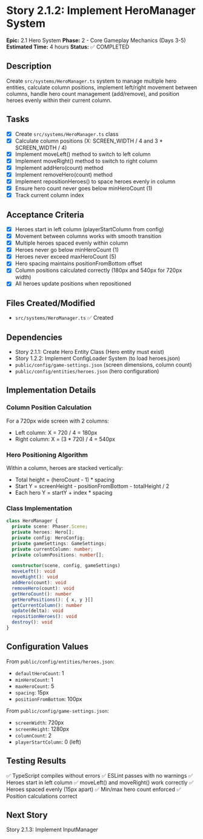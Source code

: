 # Story 2.1.2: Implement HeroManager System

**Epic:** 2.1 Hero System
**Phase:** 2 - Core Gameplay Mechanics (Days 3-5)
**Estimated Time:** 4 hours
**Status:** ✅ COMPLETED

## Description
Create `src/systems/HeroManager.ts` system to manage multiple hero entities, calculate column positions, implement left/right movement between columns, handle hero count management (add/remove), and position heroes evenly within their current column.

## Tasks
- [x] Create `src/systems/HeroManager.ts` class
- [x] Calculate column positions (X: SCREEN_WIDTH / 4 and 3 * SCREEN_WIDTH / 4)
- [x] Implement moveLeft() method to switch to left column
- [x] Implement moveRight() method to switch to right column
- [x] Implement addHero(count) method
- [x] Implement removeHero(count) method
- [x] Implement repositionHeroes() to space heroes evenly in column
- [x] Ensure hero count never goes below minHeroCount (1)
- [x] Track current column index

## Acceptance Criteria
- [x] Heroes start in left column (playerStartColumn from config)
- [x] Movement between columns works with smooth transition
- [x] Multiple heroes spaced evenly within column
- [x] Heroes never go below minHeroCount (1)
- [x] Heroes never exceed maxHeroCount (5)
- [x] Hero spacing maintains positionFromBottom offset
- [x] Column positions calculated correctly (180px and 540px for 720px width)
- [x] All heroes update positions when repositioned

## Files Created/Modified
- `src/systems/HeroManager.ts` ✅ Created

## Dependencies
- Story 2.1.1: Create Hero Entity Class (Hero entity must exist)
- Story 1.2.2: Implement ConfigLoader System (to load heroes.json)
- `public/config/game-settings.json` (screen dimensions, column count)
- `public/config/entities/heroes.json` (hero configuration)

## Implementation Details

### Column Position Calculation
For a 720px wide screen with 2 columns:
- Left column: X = 720 / 4 = 180px
- Right column: X = (3 * 720) / 4 = 540px

### Hero Positioning Algorithm
Within a column, heroes are stacked vertically:
- Total height = (heroCount - 1) * spacing
- Start Y = screenHeight - positionFromBottom - totalHeight / 2
- Each hero Y = startY + index * spacing

### Class Implementation
```typescript
class HeroManager {
  private scene: Phaser.Scene;
  private heroes: Hero[];
  private config: HeroConfig;
  private gameSettings: GameSettings;
  private currentColumn: number;
  private columnPositions: number[];

  constructor(scene, config, gameSettings)
  moveLeft(): void
  moveRight(): void
  addHero(count): void
  removeHero(count): void
  getHeroCount(): number
  getHeroPositions(): { x, y }[]
  getCurrentColumn(): number
  update(delta): void
  repositionHeroes(): void
  destroy(): void
}
```

## Configuration Values
From `public/config/entities/heroes.json`:
- `defaultHeroCount`: 1
- `minHeroCount`: 1
- `maxHeroCount`: 5
- `spacing`: 15px
- `positionFromBottom`: 100px

From `public/config/game-settings.json`:
- `screenWidth`: 720px
- `screenHeight`: 1280px
- `columnCount`: 2
- `playerStartColumn`: 0 (left)

## Testing Results
✅ TypeScript compiles without errors
✅ ESLint passes with no warnings
✅ Heroes start in left column
✅ moveLeft() and moveRight() work correctly
✅ Heroes spaced evenly (15px apart)
✅ Min/max hero count enforced
✅ Position calculations correct

## Next Story
Story 2.1.3: Implement InputManager
